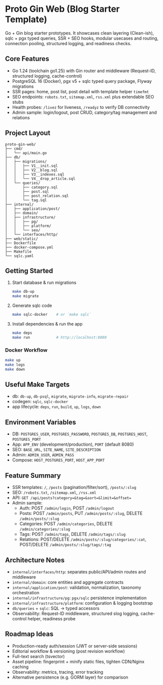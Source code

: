 ﻿# Proto Gin Web (Blog Starter Template)

Go + Gin blog starter prototypes. It showcases clean layering (Clean-ish), sqlc + pgx typed queries, SSR + SEO hooks, modular usecases and routing, connection pooling, structured logging, and readiness checks.

## Core Features
- Go 1.24 (toolchain go1.25) with Gin router and middleware (Request-ID, structured logging, cache-control)
- PostgreSQL 16 (Docker), pgx v5 + sqlc typed query package, Flyway migrations
- SSR pages: home, post list, post detail with template helper `timefmt`
- SEO endpoints: `robots.txt`, `sitemap.xml`, `rss.xml` plus extendable SEO stubs
- Health probes: `/livez` for liveness, `/readyz` to verify DB connectivity
- Admin sample: login/logout, post CRUD, category/tag management and relations

## Project Layout
```plaintext
proto-gin-web/
├── cmd/
│   └── api/main.go
├── db/
│   ├── migrations/
│   │   ├── V1__init.sql
│   │   ├── V2__blog.sql
│   │   ├── V3__indexes.sql
│   │   └── V4__drop_article.sql
│   └── queries/
│       ├── category.sql
│       ├── post.sql
│       ├── post_relation.sql
│       └── tag.sql
├── internal/
│   ├── application/post/
│   ├── domain/
│   ├── infrastructure/
│   │   ├── pg/
│   │   ├── platform/
│   │   └── seo/
│   └── interfaces/http/
├── web/static/
├── Dockerfile
├── docker-compose.yml
├── Makefile
└── sqlc.yaml
```

## Getting Started
1. Start database & run migrations
   ```bash
   make db-up
   make migrate
   ```
2. Generate sqlc code
   ```bash
   make sqlc-docker    # or `make sqlc`
   ```
3. Install dependencies & run the app
   ```bash
   make deps
   make run            # http://localhost:8080
   ```

### Docker Workflow
```bash
make up
make logs
make down
```

## Useful Make Targets
- db: `db-up`, `db-psql`, `migrate`, `migrate-info`, `migrate-repair`
- codegen: `sqlc`, `sqlc-docker`
- app lifecycle: `deps`, `run`, `build`, `up`, `logs`, `down`

## Environment Variables
- DB: `POSTGRES_USER`, `POSTGRES_PASSWORD`, `POSTGRES_DB`, `POSTGRES_HOST`, `POSTGRES_PORT`
- App: `APP_ENV` (development/production), `PORT` (default 8080)
- SEO: `BASE_URL`, `SITE_NAME`, `SITE_DESCRIPTION`
- Admin: `ADMIN_USER`, `ADMIN_PASS`
- Compose: `HOST_POSTGRES_PORT`, `HOST_APP_PORT`

## Feature Summary
- SSR templates: `/`, `/posts` (pagination/filter/sort), `/posts/:slug`
- SEO: `/robots.txt`, `/sitemap.xml`, `/rss.xml`
- API: `GET /api/posts?category=&tag=&sort=&limit=&offset=`
- Admin sample:
  - Auth: POST `/admin/login`, POST `/admin/logout`
  - Posts: POST `/admin/posts`, PUT `/admin/posts/:slug`, DELETE `/admin/posts/:slug`
  - Categories: POST `/admin/categories`, DELETE `/admin/categories/:slug`
  - Tags: POST `/admin/tags`, DELETE `/admin/tags/:slug`
  - Relations: POST/DELETE `/admin/posts/:slug/categories/:cat`, POST/DELETE `/admin/posts/:slug/tags/:tag`

## Architecture Notes
- `internal/interfaces/http`: separates public/API/admin routes and middleware
- `internal/domain`: core entities and aggregate contracts
- `internal/application/post`: validation, normalization, taxonomy orchestration
- `internal/infrastructure/pg`: `pgx/sqlc` persistence implementation
- `internal/infrastructure/platform`: configuration & logging bootstrap
- `db/queries` + `sqlc`: SQL -> typed accessors
- Observability: Request-ID middleware, structured slog logging, cache-control helper, readiness probe

## Roadmap Ideas
- Production-ready auth/session (JWT or server-side sessions)
- Editorial workflow & versioning (post revision workflow)
- Full-text search (tsvector)
- Asset pipeline: fingerprint + minify static files, tighten CDN/Nginx caching
- Observability: metrics, tracing, error tracking
- Alternative persistence (e.g. GORM layer) for comparison

